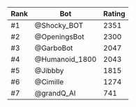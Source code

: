 Rank|Bot|Rating
---|---|---
#1|@Shocky_BOT|2351
#2|@OpeningsBot|2300
#3|@GarboBot|2047
#4|@Humanoid_1800|2043
#5|@Jibbby|1815
#6|@Cimille|1274
#7|@grandQ_AI|741
